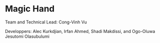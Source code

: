 # Magic Hand

Team and Technical Lead:
Cong-Vinh Vu

Developpers:
Alec Kurkdjian,
Irfan Ahmed,
Shadi Makdissi, and
Ogo-Oluwa Jesutomi Olasubulumi
